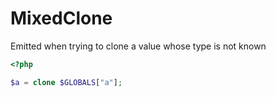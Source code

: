 # MixedClone

Emitted when trying to clone a value whose type is not known

```php
<?php

$a = clone $GLOBALS["a"];
```
